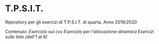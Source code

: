 # T.P.S.I.T.
Repository per gli esercizi di T.P.S.I.T. di quarta. Anno 2019/2020

Contenuto: 
  _Esercizio sul csv_
  _Esercizio per l'allocazione dinamica_
  _Esercizi sulle liste (dall'1 al 6)_
  
